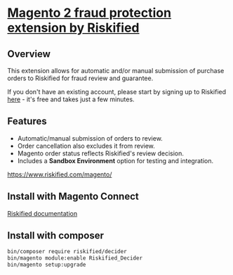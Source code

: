 
# [Magento 2 fraud protection extension by Riskified](https://www.riskified.com/magento/)

## Overview

This extension allows for automatic and/or manual submission of purchase orders to Riskified for fraud review and guarantee.

If you don't have an existing account, please start by signing up to Riskified [here](https://www.riskified.com) - it's free and takes just a few minutes.

## Features

* Automatic/manual submission of orders to review.
* Order cancellation also excludes it from review.
* Magento order status reflects Riskified's review decision.
* Includes a **Sandbox Environment** option for testing and integration.

https://www.riskified.com/magento/

## Install with Magento Connect
[Riskified documentation](https://www.riskified.com/documentation/magento)


## Install with composer
```sh
bin/composer require riskified/decider
bin/magento module:enable Riskified_Decider
bin/magento setup:upgrade
```
